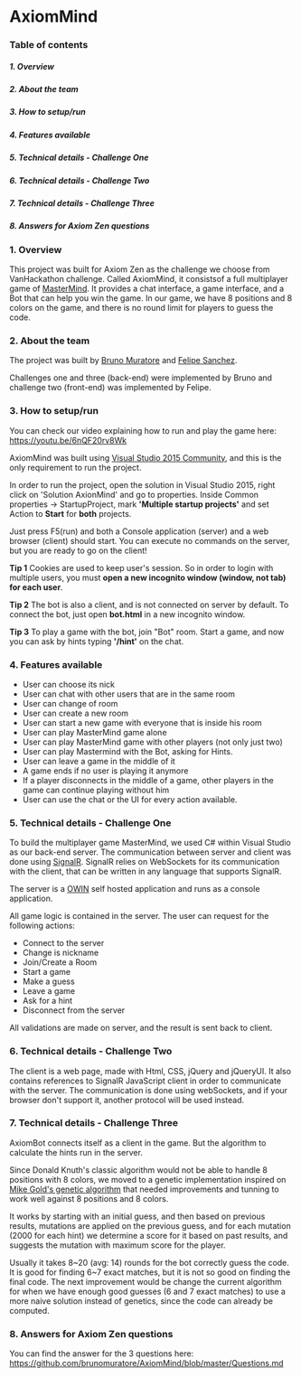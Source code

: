# AxiomMind

### Table of contents

##### 1. Overview
##### 2. About the team
##### 3. How to setup/run
##### 4. Features available
##### 5. Technical details - Challenge One
##### 6. Technical details - Challenge Two
##### 7. Technical details - Challenge Three
##### 8. Answers for Axiom Zen questions


### 1. Overview

This project was built for Axiom Zen as the challenge we choose from VanHackathon challenge.
Called AxiomMind, it consistsof a full multiplayer game of [MasterMind](https://en.wikipedia.org/wiki/Mastermind_(board_game)).
It provides a chat interface, a game interface, and a Bot that can help you win the game.
In our game, we have 8 positions and 8 colors on the game, and there is no round limit for players to guess the code.

### 2. About the team

The project was built by [Bruno Muratore](https://www.linkedin.com/in/brunomuratore) and [Felipe Sanchez](https://br.linkedin.com/in/sanchezit/en).

Challenges one and three (back-end) were implemented by Bruno and challenge two (front-end) was implemented by Felipe.


### 3. How to setup/run

You can check our video explaining how to run and play the game here: https://youtu.be/6nQF20rv8Wk

AxiomMind was built using [Visual Studio 2015 Community](https://www.visualstudio.com/pt-br/products/visual-studio-community-vs.aspx), and this is the only requirement to run the project.

In order to run the project, open the solution in Visual Studio 2015, right click on 'Solution AxionMind' and go to properties.
Inside Common properties -> StartupProject, mark **'Multiple startup projects'** and set Action to **Start** for **both** projects.

Just press F5(run) and both a Console application (server) and a web browser (client) should start. You can execute no commands on the server, but you are ready to go on the client!

**Tip 1** Cookies are used to keep user's session. So in order to login with multiple users, you must **open a new incognito window (window, not tab) for each user**.

**Tip 2** The bot is also a client, and is not connected on server by default. To connect the bot, just open **bot.html** in a new incognito window.

**Tip 3** To play a game with the bot, join "Bot" room. Start a game, and now you can ask by hints typing **'/hint'** on the chat.


### 4. Features available

* User can choose its nick
* User can chat with other users that are in the same room
* User can change of room
* User can create a new room
* User can start a new game with everyone that is inside his room
* User can play MasterMind game alone
* User can play MasterMind game with other players (not only just two)
* User can play Mastermind with the Bot, asking for Hints.
* User can leave a game in the middle of it
* A game ends if no user is playing it anymore
* If a player disconnects in the middle of a game, other players in the game can continue playing without him
* User can use the chat or the UI for every action available.


### 5. Technical details - Challenge One

To build the multiplayer game MasterMind, we used C# within Visual Studio as our back-end server. The communication between server and client was done using [SignalR](http://www.asp.net/signalr). SignalR relies on WebSockets for its communication with the client, that can be written in any language that supports SignalR. 

The server is a [OWIN](http://owin.org/) self hosted application and runs as a console application.

All game logic is contained in the server. The user can request for the following actions:
* Connect to the server
* Change is nickname
* Join/Create a Room
* Start a game
* Make a guess
* Leave a game
* Ask for a hint
* Disconnect from the server

All validations are made on server, and the result is sent back to client.

### 6. Technical details - Challenge Two

The client is a web page, made with Html, CSS, jQuery and jQueryUI. It also contains references to SignalR JavaScript client in order to communicate with the server. The communication is done using webSockets, and if your browser don't support it, another protocol will be used instead.


### 7. Technical details - Challenge Three

AxiomBot connects itself as a client in the game. But the algorithm to calculate the hints run in the server.

Since Donald Knuth's classic algorithm would not be able to handle 8 positions with 8 colors, we moved to a genetic implementation inspired on [Mike Gold's genetic algorithm](http://www.c-sharpcorner.com/article/mastermind-computer-player-using-genetic-algorithms-in-C-Sharp/) that needed improvements and tunning to work well against 8 positions and 8 colors.

It works by starting with an initial guess, and then based on previous results, mutations are applied on the previous guess, and for each mutation (2000 for each hint) we determine a score for it based on past results, and suggests the mutation with maximum score for the player.

Usually it takes 8\~20 (avg: 14) rounds for the bot correctly guess the code. It is good for finding 6\~7 exact matches, but it is not so good on finding the final code. The next improvement would be change the current algorithm for when we have enough good guesses (6 and 7 exact matches) to use a more naive solution instead of genetics, since the code can already be computed.


### 8. Answers for Axiom Zen questions

You can find the answer for the 3 questions here: https://github.com/brunomuratore/AxiomMind/blob/master/Questions.md
